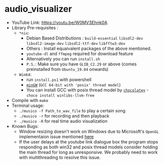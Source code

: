 # audio_visualizer
* YouTube Link: https://youtu.be/W0MV3Ehnk0A
* Library Pre-requisites : 
  * ```*nix```:
    * Debian Based Distributions : 
       ```build-essential``` ```libsdl2-dev``` ```libsdl2-image-dev``` ```libsdl2-ttf-dev``` ```libfftw3-dev```
    * Others : Install equaivalent packages of the above mentioned. 
    * ```youtube-dl``` and ```ffmpeg``` required for download feature
    * Alternatively you can run ```install.sh```
    * ```P.S.```: Make sure you have ```GLIB_C2.29``` or above (comes preinstalled from ```Ubuntu_19.04``` onwards)
  * ```Win64```:
    * run ```install.ps1``` with powershell
    * [```minGW```](https://winlibs.com/) (```GCC 64-bit with 'posix' thread model```)
    * You can install GCC with posix thread model by [```chocolatey```](https://chocolatey.org/) - ```choco install winlibs-llvm-free```
* Compile with ```make``` 
* Terminal usage:
    * ```./musico -f Path_to_wav_file``` to play a certain song
    * ```./musico -r``` for recording and then playback
    * ```./musico -R``` for real time audio visualization
* Known Bugs:
    * Window resizing doesn't work on Windows due to Microsoft's ```OpenGL``` implementaion issue mentioned [here](https://github.com/libsdl-org/SDL/issues/1059)
    * If the user delays at the youtube link dialogue box the program stops responding as both win32 and posix thread models consider holding the main thread for long as unresponsive. We probably need to work with multithreading to resolve this issue.
